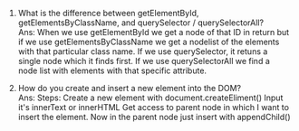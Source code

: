 1. What is the difference between getElementById, getElementsByClassName, and querySelector / querySelectorAll?
   <br>
   Ans: When we use getElementById we get a node of that ID in return but if we use getElementsByClassName we get a nodelist of the elements with that particular class name.
        If we use querySelector, it retuns a single node which it finds first. If we use querySelectorAll we find a node list with elements with that specific attribute.
   
2. How do you create and insert a new element into the DOM?
   <br>
   Ans: Steps:
         Create a new element with document.createEliment()
         Input it's innerText or innerHTML
         Get access to parent node in which I want to insert the element.
         Now in the parent node just insert with appendChild()
   

   
